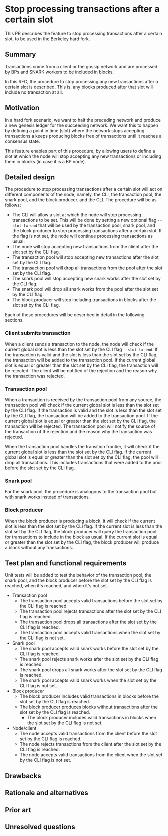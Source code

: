 # Stop processing transactions after a certain slot

This PR describes the feature to stop processing transactions after a certain
slot, to be used in the Berkeley hard fork.

## Summary

Transactions come from a client or the gossip network and are processed by BPs
and SNARK workers to be included in blocks.

In this RFC, the procedure to stop processing any new transactions after a
certain slot is described. This is, any blocks produced after that slot will
include no transaction at all.

## Motivation

In a hard fork scenario, we want to halt the preceding network and produce a new
genesis ledger for the succeeding network. We want this to happen by defining a
point in time (slot) where the network stops accepting transactions a keeps
producing blocks free of transactions until it reaches a consensus state.

This feature enables part of this procedure, by allowing users to define a slot
at which the node will stop accepting any new transactions or including them in
blocks (in case it is a BP node).

## Detailed design

The procedure to stop processing transactions after a certain slot will act on
different components of the node, namely, the CLI, the transaction pool, the
snark pool, and the block producer.
and the CLI. The procedure will be as follows:

* The CLI will allow a slot at which the node will stop processing transactions
  to be set. This will be done by setting a new optional flag `--slot-tx-end`
  that will be used by the transaction pool, snark pool, and the block producer
  to stop processing transactions after a certain slot. If the flag is not set,
  the node will continue processing transactions as usual.
* The node will stop accepting new transactions from the client after the slot
  set by the CLI flag.
* The transaction pool will stop accepting new transactions after the slot set
  by the CLI flag.
* The transaction pool will drop all transactions from the pool after the slot
  set by the CLI flag.
* The snark pool will stop accepting new snark works after the slot set by the
  CLI flag.
* The snark pool will drop all snark works from the pool after the slot set by
  the CLI flag.
* The block producer will stop including transactions in blocks after the slot
  set by the CLI flag.

Each of these procedures will be described in detail in the following sections.

### Client submits transaction

When a client sends a transaction to the node, the node will check if the
current global slot is less than the slot set by the CLI flag `--slot-tx-end`.
If the transaction is valid and the slot is less than the slot set by the CLI
flag, the transaction will be added to the transaction pool. If the current
global slot is equal or greater than the slot set by the CLI flag, the
transaction will be rejected. The client will be notified of the rejection and
the reason why the transaction was rejected.

### Transaction pool

When a transaction is received by the transaction pool from any source, the
transaction pool will check if the current global slot is less than the slot set
by the CLI flag. If the transaction is valid and the slot is less than the slot
set by the CLI flag, the transaction will be added to the transaction pool. If
the current global slot is equal or greater than the slot set by the CLI flag,
the transaction will be rejected. The transaction pool will notify the source of
the transaction of the rejection and the reason why the transaction was
rejected.

When the transaction pool handles the transition frontier, it will check if the
current global slot is less than the slot set by the CLI flag. If the current
global slot is equal or greater than the slot set by the CLI flag, the pool will
drop all transactions. This includes transactions that were added to the pool
before the slot set by the CLI flag.

### Snark pool

For the snark pool, the procedure is analogous to the transaction pool but with
snark works instead of transactions.

### Block producer

When the block producer is producing a block, it will check if the current slot
is less than the slot set by the CLI flag. If the current slot is less than the
slot set by the CLI flag, the block producer will query the transaction pool for
transactions to include in the block as usual. If the current slot is equal or
greater than the slot set by the CLI flag, the block producer will produce a
block without any transactions.

## Test plan and functional requirements

Unit tests will be added to test the behavior of the transaction pool, the snark pool, and the block producer before the slot set by the CLI flag is reached, when it's reached,
and when it's not set.

* Transaction pool
  * The transaction pool accepts valid transactions before the slot set by the
    CLI flag is reached.
  * The transaction pool rejects transactions after the slot set by the CLI
    flag is reached.
  * The transaction pool drops all transactions after the slot set by the CLI
    flag is reached.
  * The transaction pool accepts valid transactions when the slot set by the CLI
    flag is not set.
* Snark pool
  * The snark pool accepts valid snark works before the slot set by the CLI flag
    is reached.
  * The snark pool rejects snark works after the slot set by the CLI flag is
    reached.
  * The snark pool drops all snark works after the slot set by the CLI flag is
    reached.
  * The snark pool accepts valid snark works when the slot set by the CLI flag
    is not set.
* Block producer
  * The block producer includes valid transactions in blocks before the slot set
    by the CLI flag is reached.
  * The block producer produces blocks without transactions after the slot set
    by the CLI flag is reached.
    * The block producer includes valid transactions in blocks when the slot set
      by the CLI flag is not set.
* Node/client
    * The node accepts valid transactions from the client before the slot set by
      the CLI flag is reached.
    * The node rejects transactions from the client after the slot set by the
      CLI flag is reached.
    * The node accepts valid transactions from the client when the slot set by
      the CLI flag is not set.

## Drawbacks



## Rationale and alternatives



## Prior art



## Unresolved questions


